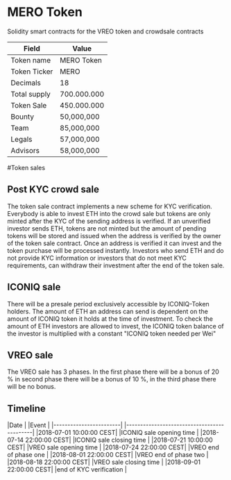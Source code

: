 # MERO Token

Solidity smart contracts for the VREO token and crowdsale contracts

| Field            | Value         |
|------------------|---------------|
| Token name       |  MERO Token   |
| Token Ticker     |  MERO         |
| Decimals         |  18           |
| Total supply     |  700.000.000  |
| Token Sale       |  450.000.000  |
| Bounty           |   50,000,000  |
| Team             |   85,000,000  |
| Legals           |   57,000,000  |
| Advisors         |   58,000,000  |

#Token sales

Post KYC crowd sale
-------------------

The token sale contract implements a new scheme for KYC verification. Everybody is able to invest ETH into the crowd sale but tokens are only minted after the KYC of the sending address is verified.
If an unverified investor sends ETH, tokens are not minted but the amount of pending tokens will be stored and issued when the address is verified by the owner of the token sale contract.
Once an address is verified it can invest and the token purchase will be processed instantly. Investors who send ETH and do not provide KYC information or investors that do not meet KYC requirements, can withdraw their investment after the end of the token sale.

ICONIQ sale
-----------

There will be a presale period exclusively accessible by ICONIQ-Token holders. The amount of ETH an address can send is dependent on the amount of ICONIQ token it holds at the time of investment.
To check the amount of ETH investors are allowed to invest, the ICONIQ token balance of the investor is multiplied with a constant "ICONIQ token needed per Wei"

VREO sale
---------

The VREO sale has 3 phases. In the first phase there will be a bonus of 20 % in second phase there will be a bonus of 10 %,  in the third phase there will be no bonus.

Timeline
--------

|Date                    | |Event                                       |
|------------------------| |--------------------------------------------|
|2018-07-01 10:00:00 CEST| |ICONIQ sale opening time                    |
|2018-07-14 22:00:00 CEST| |ICONIQ sale closing time                    |
|2018-07-21 10:00:00 CEST| |VREO sale opening time                      |
|2018-07-24 22:00:00 CEST| |VREO end of phase one                       |
|2018-08-01 22:00:00 CEST| |VREO end of phase two                       |
|2018-08-18 22:00:00 CEST| |VREO sale closing time                      |
|2018-09-01 22:00:00 CEST| |end of KYC verification                     |
